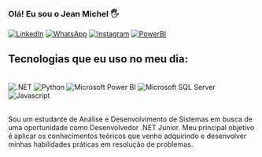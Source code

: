 ### Olá! Eu sou o Jean Michel 🖐️

[![LinkedIn](https://img.shields.io/badge/linkedin-%230077B5.svg?style=for-the-badge&logo=linkedin&logoColor=white)](https://www.linkedin.com/in/progjean)
[![WhatsApp](https://img.shields.io/badge/WhatsApp-25D366?style=for-the-badge&logo=whatsapp&logoColor=white)](https://wa.me/5511983615798)
[![Instagram](https://img.shields.io/badge/Instagram-%23E4405F.svg?style=for-the-badge&logo=Instagram&logoColor=white)](https://www.instagram.com/eujeanmichel/)
[![PowerBI](https://img.shields.io/badge/power_bi-F2C811?style=for-the-badge&logo=powerbi&logoColor=black)]([https://www.linkedin.com/in/progjean](https://sites.google.com/view/jeanmichel92))


## Tecnologias que eu uso no meu dia:

<div style="display: inline_block"><br/>
    <img align="center" alt=".NET" src="https://img.shields.io/badge/.NET-5C2D91?style=for-the-badge&logo=.net&logoColor=white" /> 
    <img align="center" alt="Python" src="https://img.shields.io/badge/python-3670A0?style=for-the-badge&logo=python&logoColor=ffdd54" />
     <img align="center" alt="Microsoft Power BI" src="https://img.shields.io/badge/power_bi-F2C811?style=for-the-badge&logo=powerbi&logoColor=black" />
     <img align="center" alt="Microsoft SQL Server" src="https://img.shields.io/badge/Microsoft%20SQL%20Server-CC2927?style=for-the-badge&logo=microsoft%20sql%20server&logoColor=white" />
    <img align="center" alt="Javascript" src="https://img.shields.io/badge/JavaScript-323330?style=for-the-badge&logo=javascript&logoColor=F7DF1E" />
        
</div><br/>

Sou um estudante de Análise e Desenvolvimento de Sistemas em busca de uma oportunidade como Desenvolvedor .NET Junior. Meu principal objetivo é aplicar os conhecimentos teóricos que venho adquirindo e desenvolver minhas habilidades práticas em resolução de problemas.
